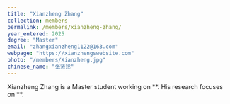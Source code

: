 ```yaml
---
title: "Xianzheng Zhang"
collection: members
permalink: /members/xianzheng-zhang/
year_entered: 2025
degree: "Master"
email: "zhangxianzheng1122@163.com"
webpage: "https://xianzhengswebsite.com"
photo: "/members/Xianzheng.jpg"
chinese_name: "张贤拯"
---
```

Xianzheng Zhang is a Master student working on **. His research focuses on **.
